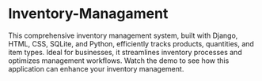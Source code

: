 # Inventory-Managament
This comprehensive inventory management system, built with Django, HTML, CSS, SQLite, and Python, efficiently tracks products, quantities, and item types. Ideal for businesses, it streamlines inventory processes and optimizes management workflows. Watch the demo to see how this application can enhance your inventory management.
